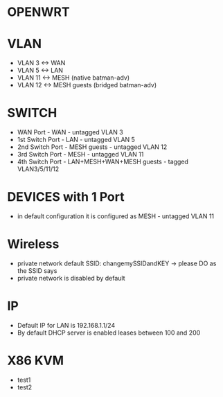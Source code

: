 # OPENWRT  

 # VLAN
 - VLAN  3 <-> WAN
 - VLAN  5 <-> LAN
 - VLAN 11 <-> MESH (native batman-adv)
 - VLAN 12 <-> MESH guests (bridged batman-adv)

 # SWITCH
 - WAN Port - WAN - untagged VLAN 3
 - 1st Switch Port - LAN - untagged VLAN 5
 - 2nd Switch Port - MESH guests - untagged VLAN 12
 - 3rd Switch Port - MESH - untagged VLAN 11
 - 4th Switch Port - LAN+MESH+WAN+MESH guests - tagged VLAN3/5/11/12

 # DEVICES with 1 Port
 - in default configuration it is configured as MESH - untagged VLAN 11

 # Wireless
 - private network default SSID: changemySSIDandKEY -> please DO as the SSID says
 - private network is disabled by default

 # IP
 - Default IP for LAN is 192.168.1.1/24
 - By default DHCP server is enabled leases between 100 and 200

# X86 KVM
 - test1
 - test2
